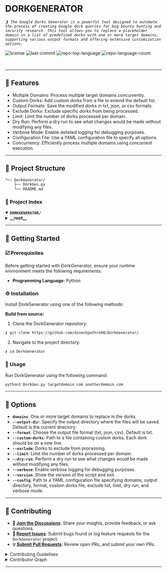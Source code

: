<div align="left" style="position: relative;">
<h1>DORKGENERATOR</h1>
<p align="left">
	<em><code>❯ The Google Dorks Generator is a powerful tool designed to automate the process of creating Google dork queries for bug bounty hunting and security research. This tool allows you to replace a placeholder domain in a list of predefined dorks with one or more target domains, supporting various output formats and offering extensive customization options.</code></em>
</p>
<p align="left">
	<img src="https://img.shields.io/github/license/dineshpathro90/DorkGenerator?style=default&logo=opensourceinitiative&logoColor=white&color=0080ff" alt="license">
	<img src="https://img.shields.io/github/last-commit/dineshpathro90/DorkGenerator?style=default&logo=git&logoColor=white&color=0080ff" alt="last-commit">
	<img src="https://img.shields.io/github/languages/top/dineshpathro90/DorkGenerator?style=default&color=0080ff" alt="repo-top-language">
	<img src="https://img.shields.io/github/languages/count/dineshpathro90/DorkGenerator?style=default&color=0080ff" alt="repo-language-count">
</p>
<p align="left"><!-- default option, no dependency badges. -->
</p>
<p align="left">
	<!-- default option, no dependency badges. -->
</p>
</div>
<br clear="right">


---
## 👾 Features
- Multiple Domains: Process multiple target domains concurrently.
- Custom Dorks: Add custom dorks from a file to extend the default list.
- Output Formats: Save the modified dorks in txt, json, or csv formats.
- Exclude Dorks: Exclude specific dorks from being processed.
- Limit: Limit the number of dorks processed per domain.
- Dry Run: Perform a dry run to see what changes would be made without modifying any files.
- Verbose Mode: Enable detailed logging for debugging purposes.
- Configuration File: Use a YAML configuration file to specify all options.
- Concurrency: Efficiently process multiple domains using concurrent execution.

---

## 📁 Project Structure

```sh
└── DorkGenerator/
    ├── DorkGen.py
    └── README.md
```


### 📂 Project Index
<details open>
	<summary><b><code>DORKGENERATOR/</code></b></summary>
	<details> <!-- __root__ Submodule -->
		<summary><b>__root__</b></summary>
		<blockquote>
			<table>
			<tr>
				<td><b><a href='https://github.com/dineshpathro90/DorkGenerator/blob/master/DorkGen.py'>DorkGen.py</a></b></td>
			</tr>
			</table>
		</blockquote>
	</details>
</details>

---
## 🚀 Getting Started

### ☑️ Prerequisites

Before getting started with DorkGenerator, ensure your runtime environment meets the following requirements:

- **Programming Language:** Python


### ⚙️ Installation

Install DorkGenerator using one of the following methods:

**Build from source:**

1. Clone the DorkGenerator repository:
```sh
❯ git clone https://github.com/dineshpathro90/DorkGenerator/
```

2. Navigate to the project directory:
```sh
❯ cd DorkGenerator
```


### 🤖 Usage
Run DorkGenerator using the following command:
```sh
python3 DorkGen.py targetdomain.com anotherdomain.com
```

---
## 📌 Options

- **`domains`**: One or more target domains to replace in the dorks.
- **`--output-dir`**: Specify the output directory where the files will be saved. Default is the current directory.
- **`--format`**: Choose the output file format (txt, json, csv). Default is txt.
- **`--custom-dorks`**: Path to a file containing custom dorks. Each dork should be on a new line.
- **`--exclude`**: Dorks to exclude from processing.
- **`--limit`**: Limit the number of dorks processed per domain.
- **`--dry-run`**: Perform a dry run to see what changes would be made without modifying any files.
- **`--verbose`**: Enable verbose logging for debugging purposes.
- **`--version`**: Show the version of the script and exit.
- **`--config`**: Path to a YAML configuration file specifying domains, output directory, format, custom dorks file, exclude list, limit, dry run, and verbose mode.

---

## 🔰 Contributing

- **💬 [Join the Discussions](https://github.com/dineshpathro90/DorkGenerator/discussions)**: Share your insights, provide feedback, or ask questions.
- **🐛 [Report Issues](https://github.com/dineshpathro90/DorkGenerator/issues)**: Submit bugs found or log feature requests for the `DorkGenerator` project.
- **💡 [Submit Pull Requests](https://github.com/dineshpathro90/DorkGenerator/blob/main/CONTRIBUTING.md)**: Review open PRs, and submit your own PRs.

<details closed>
<summary>Contributing Guidelines</summary>

1. **Fork the Repository**: Start by forking the project repository to your github account.
2. **Clone Locally**: Clone the forked repository to your local machine using a git client.
   ```sh
   git clone https://github.com/dineshpathro90/DorkGenerator/
   ```
3. **Create a New Branch**: Always work on a new branch, giving it a descriptive name.
   ```sh
   git checkout -b new-feature-x
   ```
4. **Make Your Changes**: Develop and test your changes locally.
5. **Commit Your Changes**: Commit with a clear message describing your updates.
   ```sh
   git commit -m 'Implemented new feature x.'
   ```
6. **Push to github**: Push the changes to your forked repository.
   ```sh
   git push origin new-feature-x
   ```
7. **Submit a Pull Request**: Create a PR against the original project repository. Clearly describe the changes and their motivations.
8. **Review**: Once your PR is reviewed and approved, it will be merged into the main branch. Congratulations on your contribution!
</details>

<details closed>
<summary>Contributor Graph</summary>
<br>
<p align="left">
   <a href="https://github.com{/dineshpathro90/DorkGenerator/}graphs/contributors">
      <img src="https://contrib.rocks/image?repo=dineshpathro90/DorkGenerator">
   </a>
</p>
</details>

---
